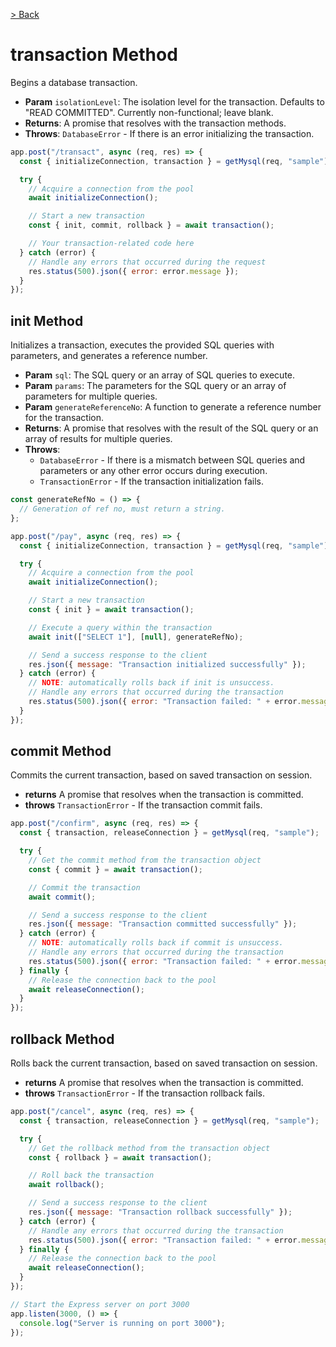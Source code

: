 [> Back](./TRALSEMYSQL.md)

# transaction Method

Begins a database transaction.

- **Param** `isolationLevel`: The isolation level for the transaction. Defaults to "READ COMMITTED". Currently non-functional; leave blank.
- **Returns**: A promise that resolves with the transaction methods.
- **Throws**: `DatabaseError` - If there is an error initializing the transaction.

```javascript
app.post("/transact", async (req, res) => {
  const { initializeConnection, transaction } = getMysql(req, "sample");

  try {
    // Acquire a connection from the pool
    await initializeConnection();

    // Start a new transaction
    const { init, commit, rollback } = await transaction();

    // Your transaction-related code here
  } catch (error) {
    // Handle any errors that occurred during the request
    res.status(500).json({ error: error.message });
  }
});
```

## init Method

Initializes a transaction, executes the provided SQL queries with parameters, and generates a reference number.

- **Param** `sql`: The SQL query or an array of SQL queries to execute.
- **Param** `params`: The parameters for the SQL query or an array of parameters for multiple queries.
- **Param** `generateReferenceNo`: A function to generate a reference number for the transaction.
- **Returns**: A promise that resolves with the result of the SQL query or an array of results for multiple queries.
- **Throws**:
  - `DatabaseError` - If there is a mismatch between SQL queries and parameters or any other error occurs during execution.
  - `TransactionError` - If the transaction initialization fails.

```javascript
const generateRefNo = () => {
  // Generation of ref no, must return a string.
};

app.post("/pay", async (req, res) => {
  const { initializeConnection, transaction } = getMysql(req, "sample");

  try {
    // Acquire a connection from the pool
    await initializeConnection();

    // Start a new transaction
    const { init } = await transaction();

    // Execute a query within the transaction
    await init(["SELECT 1"], [null], generateRefNo);

    // Send a success response to the client
    res.json({ message: "Transaction initialized successfully" });
  } catch (error) {
    // NOTE: automatically rolls back if init is unsuccess.
    // Handle any errors that occurred during the transaction
    res.status(500).json({ error: "Transaction failed: " + error.message });
  }
});
```

## commit Method

Commits the current transaction, based on saved transaction on session.

- **returns** A promise that resolves when the transaction is committed.
- **throws** `TransactionError` - If the transaction commit fails.

```javascript
app.post("/confirm", async (req, res) => {
  const { transaction, releaseConnection } = getMysql(req, "sample");

  try {
    // Get the commit method from the transaction object
    const { commit } = await transaction();

    // Commit the transaction
    await commit();

    // Send a success response to the client
    res.json({ message: "Transaction committed successfully" });
  } catch (error) {
    // NOTE: automatically rolls back if commit is unsuccess.
    // Handle any errors that occurred during the transaction
    res.status(500).json({ error: "Transaction failed: " + error.message });
  } finally {
    // Release the connection back to the pool
    await releaseConnection();
  }
});
```

## rollback Method

Rolls back the current transaction, based on saved transaction on session.

- **returns** A promise that resolves when the transaction is committed.
- **throws** `TransactionError` - If the transaction rollback fails.

```javascript
app.post("/cancel", async (req, res) => {
  const { transaction, releaseConnection } = getMysql(req, "sample");

  try {
    // Get the rollback method from the transaction object
    const { rollback } = await transaction();

    // Roll back the transaction
    await rollback();

    // Send a success response to the client
    res.json({ message: "Transaction rollback successfully" });
  } catch (error) {
    // Handle any errors that occurred during the transaction
    res.status(500).json({ error: "Transaction failed: " + error.message });
  } finally {
    // Release the connection back to the pool
    await releaseConnection();
  }
});

// Start the Express server on port 3000
app.listen(3000, () => {
  console.log("Server is running on port 3000");
});
```
